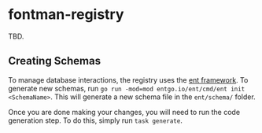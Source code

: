 # fontman-registry

TBD.

## Creating Schemas 

To manage database interactions, the registry uses the [ent framework](https://entgo.io). To generate
new schemas, run `go run -mod=mod entgo.io/ent/cmd/ent init <SchemaName>`. This will generate a new
schema file in the `ent/schema/` folder. 

Once you are done making your changes, you will need to run the code generation step. To do this, simply
run `task generate`.
